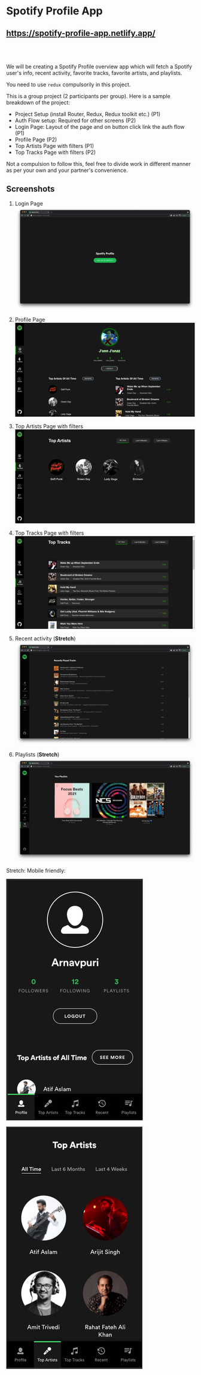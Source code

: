 # Spotify Profile App
## https://spotify-profile-app.netlify.app/

<br>
<br>
<br>
We will be creating a Spotify Profile overview app which will fetch a Spotify user's info, recent activity, favorite tracks, favorite artists, and playlists.

You need to use `redux` compulsorily in this project.

This is a group project (2 participants per group). Here is a sample breakdown of the project:

- Project Setup (install Router, Redux, Redux toolkit etc.) (P1)
- Auth Flow setup: Required for other screens (P2)
- Login Page: Layout of the page and on button click link the auth flow (P1)
- Profile Page (P2)
- Top Artists Page with filters (P1)
- Top Tracks Page with filters (P2)

Not a compulsion to follow this, feel free to divide work in different manner as per your own and your partner's convenience.

## Screenshots
1. Login Page
![](./screenshots/1.png)

2. Profile Page
![](./screenshots/snap1.PNG)

3. Top Artists Page with filters
![](./screenshots/snap2.PNG)


4. Top Tracks Page with filters
![](./screenshots/snap3.PNG)


5. Recent activity (**Stretch**)
![](./screenshots/6.png)

6. Playlists (**Stretch**)
![](./screenshots/5.png)


Stretch: Mobile friendly:

![](./screenshots/mob-1.png)

![](./screenshots/mob-2.png)
